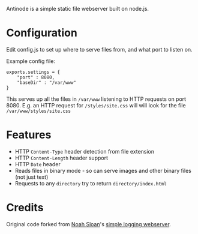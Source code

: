 Antinode is a simple static file webserver built on node.js.

# Configuration

Edit config.js to set up where to serve files from, and what port to listen on.

Example config file:

    exports.settings = {
        "port" : 8080,
        "baseDir" : "/var/www"
    }

This serves up all the files in `/var/www` listening to HTTP requests on port 8080.
E.g. an HTTP request for `/styles/site.css` will will look for the file `/var/www/styles/site.css`

# Features

- HTTP `Content-Type` header detection from file extension
- HTTP `Content-Length` header support
- HTTP `Date` header
- Reads files in binary mode - so can serve images and other binary files (not just text)
- Requests to any `directory` try to return `directory/index.html`

# Credits

Original code forked from [Noah Sloan](http://github.com/iamnoah)'s [simple logging webserver](http://gist.github.com/246761).
